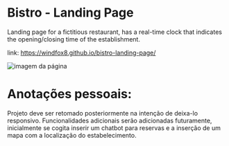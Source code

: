 # Bistro - Landing Page

Landing page for a fictitious restaurant, has a real-time clock that indicates the opening/closing time of the establishment.

link: https://windfox8.github.io/bistro-landing-page/

![imagem da página](https://github.com/WindFox8/bistro-landing-page/blob/main/example.gif)

# Anotações pessoais:

Projeto deve ser retomado posteriormente na intenção de deixa-lo responsivo.
Funcionalidades adicionais serão adicionadas futuramente, inicialmente se cogita inserir um chatbot para reservas e a inserção de um mapa com a localização do estabelecimento.
